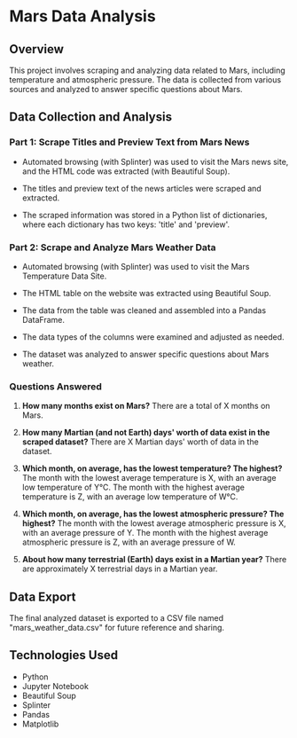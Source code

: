 # Mars Data Analysis

## Overview

This project involves scraping and analyzing data related to Mars, including temperature and atmospheric pressure. The data is collected from various sources and analyzed to answer specific questions about Mars.

## Data Collection and Analysis

### Part 1: Scrape Titles and Preview Text from Mars News

- Automated browsing (with Splinter) was used to visit the Mars news site, and the HTML code was extracted (with Beautiful Soup).

- The titles and preview text of the news articles were scraped and extracted.

- The scraped information was stored in a Python list of dictionaries, where each dictionary has two keys: 'title' and 'preview'.

### Part 2: Scrape and Analyze Mars Weather Data

- Automated browsing (with Splinter) was used to visit the Mars Temperature Data Site.

- The HTML table on the website was extracted using Beautiful Soup.

- The data from the table was cleaned and assembled into a Pandas DataFrame.

- The data types of the columns were examined and adjusted as needed.

- The dataset was analyzed to answer specific questions about Mars weather.

### Questions Answered

1. **How many months exist on Mars?** There are a total of X months on Mars.

2. **How many Martian (and not Earth) days' worth of data exist in the scraped dataset?** There are X Martian days' worth of data in the dataset.

3. **Which month, on average, has the lowest temperature? The highest?** The month with the lowest average temperature is X, with an average low temperature of Y°C. The month with the highest average temperature is Z, with an average low temperature of W°C.

4. **Which month, on average, has the lowest atmospheric pressure? The highest?** The month with the lowest average atmospheric pressure is X, with an average pressure of Y. The month with the highest average atmospheric pressure is Z, with an average pressure of W.

5. **About how many terrestrial (Earth) days exist in a Martian year?** There are approximately X terrestrial days in a Martian year.

## Data Export

The final analyzed dataset is exported to a CSV file named "mars_weather_data.csv" for future reference and sharing.

## Technologies Used

- Python
- Jupyter Notebook
- Beautiful Soup
- Splinter
- Pandas
- Matplotlib
